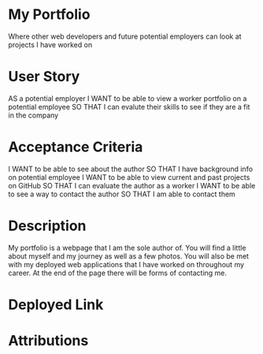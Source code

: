 # My Portfolio

Where other web developers and future potential employers can look at projects I have worked on

# User Story

AS a potential employer
I WANT to be able to view a worker portfolio on a potential employee
SO THAT I can evalute their skills to see if they are a fit in the company

# Acceptance Criteria

I WANT to be able to see about the author
SO THAT I have background info on potential employee
I WANT to be able to view current and past projects on GitHub
SO THAT I can evaluate the author as a worker
I WANT to be able to see a way to contact the author
SO THAT I am able to contact them

# Description

My portfolio is a webpage that I am the sole author of. You will find a little about myself and my journey as well as a few photos. You will also be met with my deployed web applications that I have worked on throughout my career. At the end of the page there will be forms of contacting me.

# Deployed Link

# Attributions
